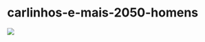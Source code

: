 # carlinhos-e-mais-2050-homens

![](https://media1.tenor.com/m/6QXcqVQ71ykAAAAd/carlinhos-dalva.gif)
